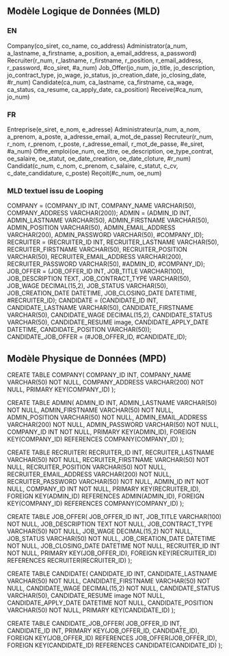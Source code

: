 ## Modèle Logique de Données (MLD)

### EN

Company(co_siret, co_name, co_address)
Administrator(a_num, a_lastname, a_firstname, a_position, a_email_address, a_password)
Recruiter(r_num, r_lastname, r_firstname, r_position, r_email_address, r_password, #co_siret, #a_num)
Job_Offer(jo_num, jo_title, jo_description, jo_contract_type, jo_wage, jo_status, jo_creation_date, jo_closing_date, #r_num)
Candidate(ca_num, ca_lastname, ca_firstname, ca_wage, ca_status, ca_resume, ca_apply_date, ca_position)
Receive(#ca_num, jo_num)

### FR

Entreprise(e_siret, e_nom, e_adresse)
Administrateur(a_num, a_nom, a_prenom, a_poste, a_adresse_email, a_mot_de_passe)
Recruteur(r_num, r_nom, r_prenom, r_poste, r_adresse_email, r_mot_de_passe, #e_siret, #a_num)
Offre_emploi(oe_num, oe_titre, oe_description, oe_type_contrat, oe_salaire, oe_statut, oe_date_creation, oe_date_cloture, #r_num)
Candidat(c_num, c_nom, c_prenom, c_salaire, c_statut, c_cv, c_date_candidature, c_poste)
Reçoit(#c_num, oe_num)


### MLD textuel issu de Looping

COMPANY = (COMPANY_ID INT, COMPANY_NAME VARCHAR(50), COMPANY_ADDRESS VARCHAR(200));
ADMIN = (ADMIN_ID INT, ADMIN_LASTNAME VARCHAR(50), ADMIN_FIRSTNAME VARCHAR(50), ADMIN_POSITION VARCHAR(50), ADMIN_EMAIL_ADDRESS VARCHAR(200), ADMIN_PASSWORD VARCHAR(50), #COMPANY_ID);
RECRUITER = (RECRUITER_ID INT, RECRUITER_LASTNAME VARCHAR(50), RECRUITER_FIRSTNAME VARCHAR(50), RECRUITER_POSITION VARCHAR(50), RECRUITER_EMAIL_ADDRESS VARCHAR(200), RECRUITER_PASSWORD VARCHAR(50), #ADMIN_ID, #COMPANY_ID);
JOB_OFFER = (JOB_OFFER_ID INT, JOB_TITLE VARCHAR(100), JOB_DESCRIPTION TEXT, JOB_CONTRACT_TYPE VARCHAR(50), JOB_WAGE DECIMAL(15,2), JOB_STATUS VARCHAR(50), JOB_CREATION_DATE DATETIME, JOB_CLOSING_DATE DATETIME, #RECRUITER_ID);
CANDIDATE = (CANDIDATE_ID INT, CANDIDATE_LASTNAME VARCHAR(50), CANDIDATE_FIRSTNAME VARCHAR(50), CANDIDATE_WAGE DECIMAL(15,2), CANDIDATE_STATUS VARCHAR(50), CANDIDATE_RESUME image, CANDIDATE_APPLY_DATE DATETIME, CANDIDATE_POSITION VARCHAR(50));
CANDIDATE_JOB_OFFER = (#JOB_OFFER_ID, #CANDIDATE_ID);


## Modèle Physique de Données (MPD)

CREATE TABLE COMPANY(
   COMPANY_ID INT,
   COMPANY_NAME VARCHAR(50) NOT NULL,
   COMPANY_ADDRESS VARCHAR(200) NOT NULL,
   PRIMARY KEY(COMPANY_ID)
);

CREATE TABLE ADMIN(
   ADMIN_ID INT,
   ADMIN_LASTNAME VARCHAR(50) NOT NULL,
   ADMIN_FIRSTNAME VARCHAR(50) NOT NULL,
   ADMIN_POSITION VARCHAR(50) NOT NULL,
   ADMIN_EMAIL_ADDRESS VARCHAR(200) NOT NULL,
   ADMIN_PASSWORD VARCHAR(50) NOT NULL,
   COMPANY_ID INT NOT NULL,
   PRIMARY KEY(ADMIN_ID),
   FOREIGN KEY(COMPANY_ID) REFERENCES COMPANY(COMPANY_ID)
);

CREATE TABLE RECRUITER(
   RECRUITER_ID INT,
   RECRUITER_LASTNAME VARCHAR(50) NOT NULL,
   RECRUITER_FIRSTNAME VARCHAR(50) NOT NULL,
   RECRUITER_POSITION VARCHAR(50) NOT NULL,
   RECRUITER_EMAIL_ADDRESS VARCHAR(200) NOT NULL,
   RECRUITER_PASSWORD VARCHAR(50) NOT NULL,
   ADMIN_ID INT NOT NULL,
   COMPANY_ID INT NOT NULL,
   PRIMARY KEY(RECRUITER_ID),
   FOREIGN KEY(ADMIN_ID) REFERENCES ADMIN(ADMIN_ID),
   FOREIGN KEY(COMPANY_ID) REFERENCES COMPANY(COMPANY_ID)
);

CREATE TABLE JOB_OFFER(
   JOB_OFFER_ID INT,
   JOB_TITLE VARCHAR(100) NOT NULL,
   JOB_DESCRIPTION TEXT NOT NULL,
   JOB_CONTRACT_TYPE VARCHAR(50) NOT NULL,
   JOB_WAGE DECIMAL(15,2) NOT NULL,
   JOB_STATUS VARCHAR(50) NOT NULL,
   JOB_CREATION_DATE DATETIME NOT NULL,
   JOB_CLOSING_DATE DATETIME NOT NULL,
   RECRUITER_ID INT NOT NULL,
   PRIMARY KEY(JOB_OFFER_ID),
   FOREIGN KEY(RECRUITER_ID) REFERENCES RECRUITER(RECRUITER_ID)
);

CREATE TABLE CANDIDATE(
   CANDIDATE_ID INT,
   CANDIDATE_LASTNAME VARCHAR(50) NOT NULL,
   CANDIDATE_FIRSTNAME VARCHAR(50) NOT NULL,
   CANDIDATE_WAGE DECIMAL(15,2) NOT NULL,
   CANDIDATE_STATUS VARCHAR(50),
   CANDIDATE_RESUME image NOT NULL,
   CANDIDATE_APPLY_DATE DATETIME NOT NULL,
   CANDIDATE_POSITION VARCHAR(50) NOT NULL,
   PRIMARY KEY(CANDIDATE_ID)
);

CREATE TABLE CANDIDATE_JOB_OFFER(
   JOB_OFFER_ID INT,
   CANDIDATE_ID INT,
   PRIMARY KEY(JOB_OFFER_ID, CANDIDATE_ID),
   FOREIGN KEY(JOB_OFFER_ID) REFERENCES JOB_OFFER(JOB_OFFER_ID),
   FOREIGN KEY(CANDIDATE_ID) REFERENCES CANDIDATE(CANDIDATE_ID)
);
